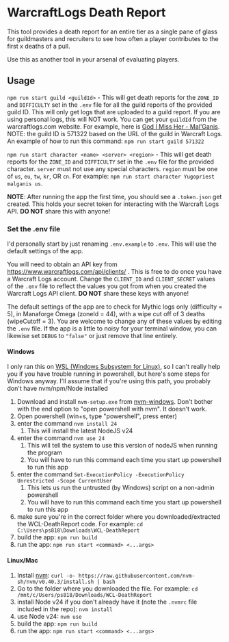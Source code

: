 # WarcraftLogs Death Report

This tool provides a death report for an entire tier as a single pane of glass for guildmasters and recruiters
to see how often a player contributes to the first x deaths of a pull.

Use this as another tool in your arsenal of evaluating players.

## Usage

`npm run start guild <guildId>` - This will get death reports for the `ZONE_ID` and `DIFFICULTY` set in the `.env` file for all the guild reports of the provided guild ID. This will only get logs that are uploaded to a guild report. If you are using personal logs, this will NOT work. You can get your `guildId` from the warcraftlogs.com website. For example, here is [God I Miss Her - Mal'Ganis](https://www.warcraftlogs.com/guild/id/571322). NOTE: the guild ID is 571322 based on the URL of the guild in Warcraft Logs. An example of how to run this command: `npm run start guild 571322`

`npm run start character <name> <server> <region>` - This will get death reports for the `ZONE_ID` and `DIFFICULTY` set in the `.env` file for the provided character. `server` must not use any special characters. `region` must be one of `us`, `eu`, `tw`, `kr`, OR `cn`. For example: `npm run start character Yugopriest malganis us`.

**NOTE**: After running the app the first time, you should see a `.token.json` get created. This holds your secret token for interacting with the Warcraft Logs API. **DO NOT** share this with anyone!

### Set the .env file

I'd personally start by just renaming `.env.example` to `.env`. This will use the default settings of the app.

You will need to obtain an API key from https://www.warcraftlogs.com/api/clients/
. This is free to do once you have a Warcraft Logs account. Change the `CLIENT_ID` and `CLIENT_SECRET` values of the `.env` file to reflect the values you got from when you created the Warcraft Logs API client. **DO NOT** share these keys with anyone!

The default settings of the app are to check for Mythic logs only (difficulty = 5), in Manaforge Omega (zoneId = 44), with a wipe cut off of 3 deaths (wipeCutoff = 3). You are welcome to change any of these values by editing the `.env` file. If the app is a little to noisy for your terminal window, you can likewise set `DEBUG` to `"false"` or just remove that line entirely.

#### Windows

I only ran this on [WSL (Windows Subsystem for Linux)](https://learn.microsoft.com/en-us/windows/wsl/install), so I can't really help you if you have trouble running in powershell, but here's some steps for Windows anyway. I'll assume that if you're using this path, you probably don't have nvm/npm/Node installed

1. Download and install `nvm-setup.exe` from [nvm-windows](https://github.com/coreybutler/nvm-windows/releases). Don't bother with the end option to "open powershell with nvm". It doesn't work.
2. Open powershell (win+s, type "powershell", press enter)
3. enter the command `nvm install 24`
    1. This will install the latest NodeJS v24
4. enter the command `nvm use 24`
    1. This will tell the system to use this version of nodeJS when running the program
    2. You will have to run this command each time you start up powershell to run this app
5. enter the command `Set-ExecutionPolicy -ExecutionPolicy Unrestricted -Scope CurrentUser`
    1. This lets us run the untrusted (by Windows) script on a non-admin powershell
    2. You will have to run this command each time you start up powershell to run this app
6. make sure you're in the correct folder where you downloaded/extracted the WCL-DeathReport code. For example: `cd C:\Users\ps818\Downloads\WCL-DeathReport`
7. build the app: `npm run build`
8. run the app: `npm run start <command> <...args>`

#### Linux/Mac

1. Install [nvm](https://github.com/nvm-sh/nvm): `curl -o- https://raw.githubusercontent.com/nvm-sh/nvm/v0.40.3/install.sh | bash`
2. Go to the folder where you downloaded the file. For example: `cd /mnt/c/Users/ps818/Downloads/WCL-DeathReport`
3. install Node v24 if you don't already have it (note the `.nvmrc` file included in the repo): `nvm install`
4. use Node v24: `nvm use`
5. build the app: `npm run build`
6. run the app: `npm run start <command> <...args>`
